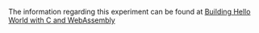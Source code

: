 The information regarding this experiment can be found at [Building Hello World with C and WebAssembly](https://asuragen.visualstudio.com/Pleiades/_wiki/wikis/Pleiades.wiki/191/Building-Hello-World-with-C-and-WebAssembly)